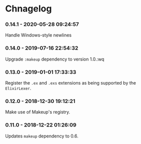 # Chnagelog

<!-- %% CHANGELOG_ENTRIES %% -->

### 0.14.1 - 2020-05-28 09:24:57

Handle Windows-style newlines


### 0.14.0 - 2019-07-16 22:54:32

Upgrade `:makeup` dependency to version 1.0.:wq


### 0.13.0 - 2019-01-01 17:33:33

Register the `.ex` and `.exs` extensions as being supported by the `ElixirLexer`.


### 0.12.0 - 2018-12-30 19:12:21

Make use of Makeup's registry.


### 0.11.0 - 2018-12-22 01:26:09

Updates `makeup` dependency to 0.6.


